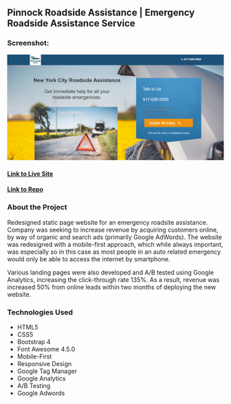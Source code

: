 ## Pinnock Roadside Assistance | Emergency Roadside Assistance Service



### Screenshot:
  ![Screenshot](public/images/homepage.png)
  
#### [Link to Live Site](https://pinnock-roadside.000webhostapp.com/)  
#### [Link to Repo](https://github.com/Arathurs/Roadside_Assistance_Site.git)  

### About the Project

Redesigned static page website for an emergency roadsite assistance. Company was seeking to increase revenue by acquiring customers online, by way of organic and search ads (primarily Google AdWords). The website was redesigned with a mobile-first approach, which while always important, was especially so in this case as most people in an auto related emergency would only be able to access the internet by smartphone.

Various landing pages were also developed and A/B tested using Google Analytics, increasing the click-through rate 135%. As a result, revenue was increased 50% from online leads within two months of deploying the new website.


### Technologies Used
- HTML5
- CSS5
- Bootstrap 4
- Font Awesome 4.5.0
- Mobile-First
- Responsive Design
- Google Tag Manager
- Google Analytics
- A/B Testing
- Google Adwords